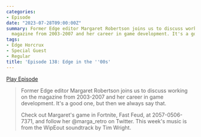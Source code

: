 ```yaml
---
categories:
- Episode
date: "2023-07-28T09:00:00Z"
summary: Former Edge editor Margaret Robertson joins us to discuss working on the
  magazine from 2003-2007 and her career in game development. It's a good one.
tags:
- Edge Horcrux
- Special Guest
- Regular
title: 'Episode 138: Edge in the ''00s'
---
```


[Play Episode](https://www.patreon.com/posts/episode-138-edge-86764858)
> Former Edge editor Margaret Robertson joins us to discuss working on the magazine from 2003-2007 and her career in game development. It's a good one, but then we always say that.
>
> Check out Margaret's game in Fortnite, Fast Feud, at 2057-0506-7371, and follow her @marga_retro on Twitter. This week's music is from the WipEout soundtrack by Tim Wright.